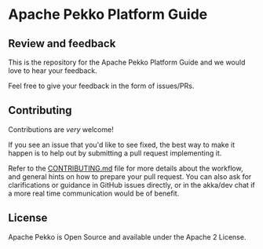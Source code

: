 Apache Pekko Platform Guide
===========================

Review and feedback
-------------------

This is the repository for the Apache Pekko Platform Guide and we would love to hear your feedback.

Feel free to give your feedback in the form of issues/PRs.

Contributing
------------
Contributions are *very* welcome!

If you see an issue that you'd like to see fixed, the best way to make it happen is to help out by submitting a pull request implementing it.

Refer to the [CONTRIBUTING.md](https://github.com/apache/incubator-pekko-platform-guide/blob/master/CONTRIBUTING.md) file for more details about the workflow,
and general hints on how to prepare your pull request. You can also ask for clarifications or guidance in GitHub issues directly,
or in the akka/dev chat if a more real time communication would be of benefit.

License
-------

Apache Pekko is Open Source and available under the Apache 2 License.

